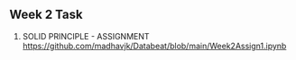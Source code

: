 ## Week 2 Task

1) SOLID PRINCIPLE - ASSIGNMENT https://github.com/madhavjk/Databeat/blob/main/Week2Assign1.ipynb

